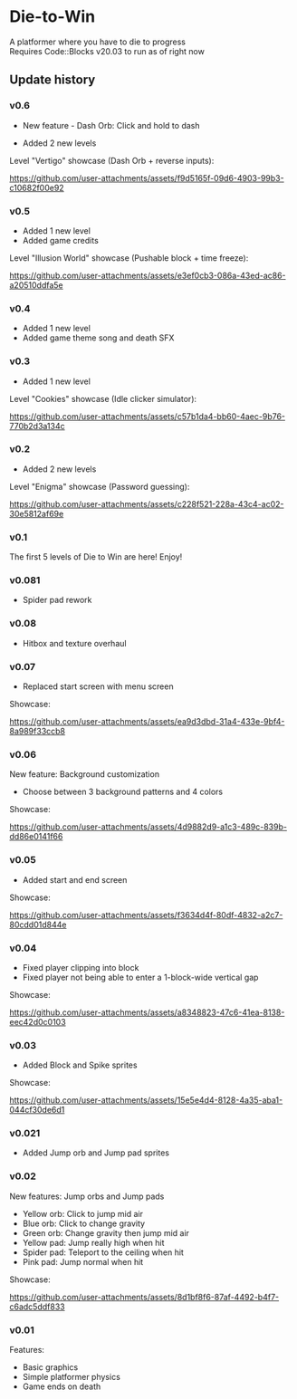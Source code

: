 # Die-to-Win
A platformer where you have to die to progress  
Requires Code::Blocks v20.03 to run as of right now

## Update history
### v0.6
- New feature - Dash Orb: Click and hold to dash

- Added 2 new levels

Level "Vertigo" showcase (Dash Orb + reverse inputs):

https://github.com/user-attachments/assets/f9d5165f-09d6-4903-99b3-c10682f00e92

### v0.5
- Added 1 new level
- Added game credits
  
Level "Illusion World" showcase (Pushable block + time freeze):

https://github.com/user-attachments/assets/e3ef0cb3-086a-43ed-ac86-a20510ddfa5e

### v0.4
- Added 1 new level
- Added game theme song and death SFX

### v0.3
- Added 1 new level
  
Level "Cookies" showcase (Idle clicker simulator):

https://github.com/user-attachments/assets/c57b1da4-bb60-4aec-9b76-770b2d3a134c

### v0.2
- Added 2 new levels

Level "Enigma" showcase (Password guessing):

https://github.com/user-attachments/assets/c228f521-228a-43c4-ac02-30e5812af69e

### v0.1
The first 5 levels of Die to Win are here! Enjoy!

### v0.081
- Spider pad rework

### v0.08
- Hitbox and texture overhaul

### v0.07
- Replaced start screen with menu screen

Showcase:

https://github.com/user-attachments/assets/ea9d3dbd-31a4-433e-9bf4-8a989f33ccb8

### v0.06
New feature: Background customization
- Choose between 3 background patterns and 4 colors
  
Showcase:

https://github.com/user-attachments/assets/4d9882d9-a1c3-489c-839b-dd86e0141f66

### v0.05
- Added start and end screen

Showcase:

https://github.com/user-attachments/assets/f3634d4f-80df-4832-a2c7-80cdd01d844e

### v0.04
- Fixed player clipping into block
- Fixed player not being able to enter a 1-block-wide vertical gap
  
Showcase:

https://github.com/user-attachments/assets/a8348823-47c6-41ea-8138-eec42d0c0103

### v0.03
- Added Block and Spike sprites

Showcase:

https://github.com/user-attachments/assets/15e5e4d4-8128-4a35-aba1-044cf30de6d1

### v0.021
- Added Jump orb and Jump pad sprites

### v0.02
New features: Jump orbs and Jump pads
- Yellow orb: Click to jump mid air
- Blue orb: Click to change gravity
- Green orb: Change gravity then jump mid air
- Yellow pad: Jump really high when hit
- Spider pad: Teleport to the ceiling when hit
- Pink pad: Jump normal when hit
  
Showcase:

https://github.com/user-attachments/assets/8d1bf8f6-87af-4492-b4f7-c6adc5ddf833

### v0.01
Features:
- Basic graphics
- Simple platformer physics
- Game ends on death
